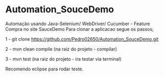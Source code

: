# Automation_SouceDemo
Automação usando Java-Selenium/ WebDriver/ Cucumber - Feature Compra no site SauceDemo
Para clonar a aplicacao segue os passos;

1 - git clone https://github.com/Pedro02650/Automation_SouceDemo.git

2 - mvn clean compile (na raiz do projeto - compilar)
        
3 - mvn test (na raiz do projeto - ira testar via terminal)

Recomendo eclipse para rodar teste.
